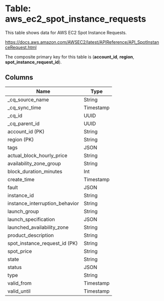 # Table: aws_ec2_spot_instance_requests

This table shows data for AWS EC2 Spot Instance Requests.

https://docs.aws.amazon.com/AWSEC2/latest/APIReference/API_SpotInstanceRequest.html

The composite primary key for this table is (**account_id**, **region**, **spot_instance_request_id**).

## Columns

| Name          | Type          |
| ------------- | ------------- |
|_cq_source_name|String|
|_cq_sync_time|Timestamp|
|_cq_id|UUID|
|_cq_parent_id|UUID|
|account_id (PK)|String|
|region (PK)|String|
|tags|JSON|
|actual_block_hourly_price|String|
|availability_zone_group|String|
|block_duration_minutes|Int|
|create_time|Timestamp|
|fault|JSON|
|instance_id|String|
|instance_interruption_behavior|String|
|launch_group|String|
|launch_specification|JSON|
|launched_availability_zone|String|
|product_description|String|
|spot_instance_request_id (PK)|String|
|spot_price|String|
|state|String|
|status|JSON|
|type|String|
|valid_from|Timestamp|
|valid_until|Timestamp|